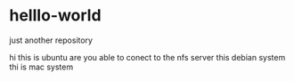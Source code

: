 # helllo-world
just another repository


hi this is ubuntu
are you able to conect to the nfs server
this debian system
thi is mac system
